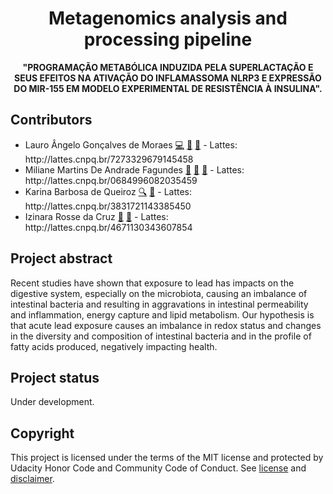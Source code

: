 <h1 align="center">Metagenomics analysis and processing pipeline</h1>
<p align="center"><strong>"PROGRAMAÇÃO METABÓLICA INDUZIDA PELA SUPERLACTAÇÃO E SEUS EFEITOS NA ATIVAÇÃO DO INFLAMASSOMA NLRP3 E EXPRESSÃO DO MIR-155 EM MODELO EXPERIMENTAL DE RESISTÊNCIA À INSULINA".</strong>
<br/>
  
<h2>Contributors</h2>
<ul>
  <li>Lauro Ângelo Gonçalves de Moraes <a href="#code-lauromoraes" title="Code">💻</a> <a href="#design-lauromoraes" title="Design">🎨</a> <a href="#maintenance-lauromoraes" title="Maintenance">🚧</a> - Lattes: http://lattes.cnpq.br/7273329679145458</li>
  <li>Miliane Martins De Andrade Fagundes <a href="#research-miliane-fagundes" title="Research">🔬</a> <a href="#data-miliane-fagundes" title="Data">🔣</a> <a href="#ideas-miliane-fagundes" title="Ideas & Planning">🤔</a> - Lattes: http://lattes.cnpq.br/0684996082035459</li>
  <li>Karina Barbosa de Queiroz <a href="#fundingFinding-karina-queiroz" title="Funding/Grant Finders">🔍</a> <a href="#ideas-karina-queiroz" title="Ideas & Planning">🤔</a> - Lattes: http://lattes.cnpq.br/3831721143385450</li>
  <li>Izinara Rosse da Cruz <a href="#projectManagement-izinara-cruz" title="Project Management">📆</a> <a href="#ideas-izinara-cruz" title="Ideas & Planning">🤔</a> - Lattes: http://lattes.cnpq.br/4671130343607854</li>
</ul>

<h2>Project abstract</h2>
Recent studies have shown that exposure to lead has impacts on the digestive system, especially on the microbiota, causing an imbalance of intestinal bacteria and resulting in aggravations in intestinal permeability and inflammation, energy capture and lipid metabolism. Our hypothesis is that acute lead exposure causes an imbalance in redox status and changes in the diversity and composition of intestinal bacteria and in the profile of fatty acids produced, negatively impacting health.

<h2>Project status</h2>
Under development.

<h2>Copyright</h2>
This project is licensed under the terms of the MIT license and protected by Udacity Honor Code and Community Code of Conduct. See <a href="LICENSE.md">license</a> and <a href="LICENSE.DISCLAIMER.md">disclaimer</a>.
